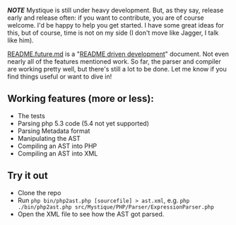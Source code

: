 ***NOTE*** Mystique is still under heavy development. But, as they say, release early and release often: if you want to contribute, you are of course welcome. I'd be happy to help you get started. I have some great ideas for this, but of course, time is not on my side (I don't move like Jagger, I talk like him).

[README.future.md](README.future.md) is a "[README driven development](http://tom.preston-werner.com/2010/08/23/readme-driven-development.html)" document. Not even nearly all of the features mentioned work. So far, the parser and compiler are working pretty well, but there's still a lot to be done. Let me know if you find things useful or want to dive in!

## Working features (more or less): ##
* The tests
* Parsing php 5.3 code (5.4 not yet supported)
* Parsing Metadata format
* Manipulating the AST
* Compiling an AST into PHP
* Compiling an AST into XML

## Try it out ##
* Clone the repo
* Run `php bin/php2ast.php [sourcefile] > ast.xml`, e.g. `php ./bin/php2ast.php src/Mystique/PHP/Parser/ExpressionParser.php`
* Open the XML file to see how the AST got parsed.